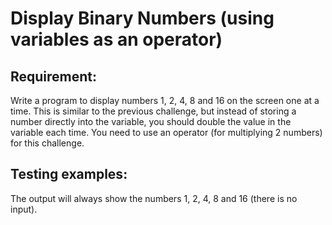 # Display Binary Numbers (using variables as an operator)

## Requirement:

Write a program to display numbers 1, 2, 4, 8 and 16 on the screen one at a time. This is similar to the previous challenge, but instead of storing a number directly into the variable, you should double the value in the variable each time. You need to use an operator (for multiplying 2 numbers) for this challenge.

## Testing examples:

The output will always show the numbers 1, 2, 4, 8 and 16 (there is no input).